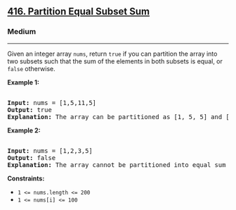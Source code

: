 ### <h2><a href="https://leetcode.com/problems/partition-equal-subset-sum/">416. Partition Equal Subset Sum</a></h2>  
<h3>Medium</h3>  
<hr>  
<div>  
<p>Given an integer array <code>nums</code>, return <code>true</code> if you can partition the array into two subsets such that the sum of the elements in both subsets is equal, or <code>false</code> otherwise.</p>

<p><strong>Example 1:</strong></p>  
<pre>  
<strong>Input:</strong> nums = [1,5,11,5]  
<strong>Output:</strong> true  
<strong>Explanation:</strong> The array can be partitioned as [1, 5, 5] and [11].  
</pre>  

<p><strong>Example 2:</strong></p>  
<pre>  
<strong>Input:</strong> nums = [1,2,3,5]  
<strong>Output:</strong> false  
<strong>Explanation:</strong> The array cannot be partitioned into equal sum subsets.  
</pre>  

<p><strong>Constraints:</strong></p>  
<ul>  
<li><code>1 <= nums.length <= 200</code></li>  
<li><code>1 <= nums[i] <= 100</code></li>  
</ul>  
</div>

